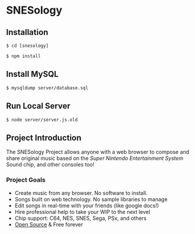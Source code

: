 # SNESology

## Installation

`$ cd [snesology]`

`$ npm install`

## Install MySQL

`$ mysqldump server/database.sql`

## Run Local Server

`$ node server/server.js.old`



## Project Introduction

The SNESology Project allows anyone with a web browser to compose and share original music based on the _Super Nintendo Entertainment System_ Sound chip, and other consoles too!

### Project Goals

*   Create music from any browser. No software to install.
*   Songs built on web technology. No sample libraries to manage
*   Edit songs in real-time with your friends (like google docs!)
*   Hire professional help to take your WIP to the next level
*   Chip support: C64, NES, SNES, Sega, PSx, and others
*   [Open Source](https://github.com/clevertree/snesology/) & Free forever


